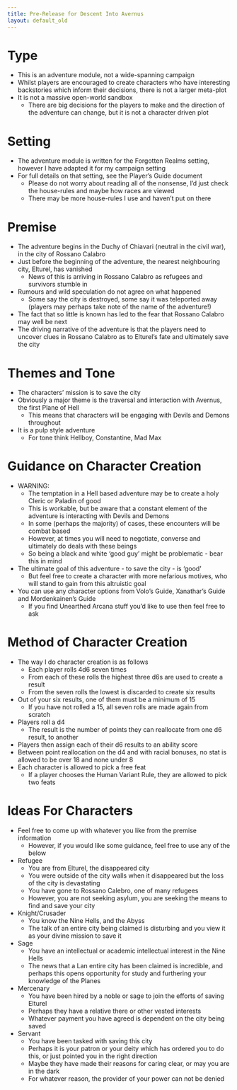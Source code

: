 ```yaml
---
title: Pre-Release for Descent Into Avernus
layout: default_old
---
```


# Type

- This is an adventure module, not a wide-spanning campaign
- Whilst players are encouraged to create characters who have interesting backstories which inform their decisions, there is not a larger meta-plot
- It is not a massive open-world sandbox
	- There are big decisions for the players to make and the direction of the adventure can change, but it is not a character driven plot

# Setting

- The adventure module is written for the Forgotten Realms setting, however I have adapted it for my campaign setting
- For full details on that setting, see the Player’s Guide document
	- Please do not worry about reading all of the nonsense, I’d just check the house-rules and maybe how races are viewed
	- There may be more house-rules I use and haven’t put on there

# Premise

- The adventure begins in the Duchy of Chiavari (neutral in the civil war), in the city of Rossano Calabro
- Just before the beginning of the adventure, the nearest neighbouring city, Elturel, has vanished
	- News of this is arriving in Rossano Calabro as refugees and survivors stumble in
- Rumours and wild speculation do not agree on what happened
	- Some say the city is destroyed, some say it was teleported away (players may perhaps take note of the name of the adventure!)
- The fact that so little is known has led to the fear that Rossano Calabro may well be next
- The driving narrative of the adventure is that the players need to uncover clues in Rossano Calabro as to Elturel’s fate and ultimately save the city

# Themes and Tone

- The characters’ mission is to save the city
- Obviously a major theme is the traversal and interaction with Avernus, the first Plane of Hell
	- This means that characters will be engaging with Devils and Demons throughout
- It is a pulp style adventure
	- For tone think Hellboy, Constantine, Mad Max

# Guidance on Character Creation

- WARNING:
	- The temptation in a Hell based adventure may be to create a holy Cleric or Paladin of good
	- This is workable, but be aware that a constant element of the adventure is interacting with Devils and Demons
	- In some (perhaps the majority) of cases, these encounters will be combat based
	- However, at times you will need to negotiate, converse and ultimately do deals with these beings
	- So being a black and white ‘good guy’ might be problematic - bear this in mind
- The ultimate goal of this adventure - to save the city - is ‘good’
	- But feel free to create a character with more nefarious motives, who will stand to gain from this altruistic goal
- You can use any character options from Volo’s Guide, Xanathar’s Guide and Mordenkainen’s Guide
	- If you find Unearthed Arcana stuff you’d like to use then feel free to ask

# Method of Character Creation

- The way I do character creation is as follows
	- Each player rolls 4d6 seven times
	- From each of these rolls the highest three d6s are used to create a result
	- From the seven rolls the lowest is discarded to create six results
- Out of your six results, one of them must be a minimum of 15
	- If you have not rolled a 15, all seven rolls are made again from scratch
- Players roll a d4
	- The result is the number of points they can reallocate from one d6 result, to another
- Players then assign each of their d6 results to an ability score
- Between point reallocation on the d4 and with racial bonuses, no stat is allowed to be over 18 and none under 8
- Each character is allowed to pick a free feat
	- If a player chooses the Human Variant Rule, they are allowed to pick two feats

# Ideas For Characters

- Feel free to come up with whatever you like from the premise information
	- However, if you would like some guidance, feel free to use any of the below
- Refugee
	- You are from Elturel, the disappeared city
	- You were outside of the city walls when it disappeared but the loss of the city is devastating
	- You have gone to Rossano Calebro, one of many refugees
	- However, you are not seeking asylum, you are seeking the means to find and save your city
- Knight/Crusader
	- You know the Nine Hells, and the Abyss
	- The talk of an entire city being claimed is disturbing and you view it as your divine mission to save it
- Sage
	- You have an intellectual or academic intellectual interest in the Nine Hells
	- The news that a Lan entire city has been claimed is incredible, and perhaps this opens opportunity for study and furthering your knowledge of the Planes
- Mercenary
	- You have been hired by a noble or sage to join the efforts of saving Elturel
	- Perhaps they have a relative there or other vested interests
	- Whatever payment you have agreed is dependent on the city being saved
- Servant
	- You have been tasked with saving this city
	- Perhaps it is your patron or your deity which has ordered you to do this, or just pointed you in the right direction
	- Maybe they have made their reasons for caring clear, or may you are in the dark
	- For whatever reason, the provider of your power can not be denied
